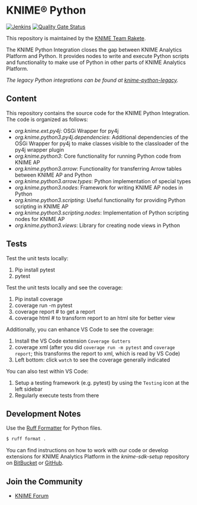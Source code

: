 # KNIME® Python

[![Jenkins](https://jenkins.knime.com/buildStatus/icon?job=knime-python%2Fmaster)](https://jenkins.knime.com/job/knime-python/job/master/)
[![Quality Gate Status](https://sonarcloud.io/api/project_badges/measure?project=KNIME_knime-python&metric=alert_status&token=55129ac721eacd76417f57921368ed587ad8339d)](https://sonarcloud.io/summary/new_code?id=KNIME_knime-python)

This repository is maintained by the [KNIME Team Rakete](mailto:team-rakete@knime.com).

The KNIME Python Integration closes the gap between KNIME Analytics Platform and Python.
It provides nodes to write and execute Python scripts and functionality to make use of Python in other parts of KNIME Analytics Platform.

_The legacy Python integrations can be found at [knime-python-legacy](https://github.com/KNIME/knime-python-legacy)._

## Content

This repository contains the source code for the KNIME Python Integration.
The code is organized as follows:

* _org.knime.ext.py4j_: OSGi Wrapper for py4j
* _org.knime.python3.py4j.dependencies_: Additional dependencies of the OSGi Wrapper for py4j to make classes visible to the classloader of the py4j wrapper plugin
* _org.knime.python3_: Core functionality for running Python code from KNIME AP
* _org.knime.python3.arrow_: Functionality for transferring Arrow tables between KNIME AP and Python
* _org.knime.python3.arrow.types_: Python implementation of special types
* _org.knime.python3.nodes_: Framework for writing KNIME AP nodes in Python
* _org.knime.python3.scripting_: Useful functionality for providing Python scripting in KNIME AP
* _org.knime.python3.scripting.nodes_: Implementation of Python scripting nodes for KNIME AP
* _org.knime.python3.views_: Library for creating node views in Python

## Tests

Test the unit tests locally:
1. Pip install pytest
2. pytest

Test the unit tests locally and see the coverage:
1. Pip install coverage
2. coverage run -m pytest
3. coverage report # to get a report
4. coverage html   # to transform report to an html site for better view

Additionally, you can enhance VS Code to see the coverage:
1. Install the VS Code extension `Coverage Gutters`
2. coverage xml (after you did `coverage run -m pytest` and `coverage report`; this transforms the report to xml, which is read by VS Code)
3. Left bottom: click `watch` to see the coverage generally indicated

You can also test within VS Code:
1. Setup a testing framework (e.g. pytest) by using the `Testing` icon at the left sidebar
2. Regularly execute tests from there


## Development Notes

Use the [Ruff Formatter](https://docs.astral.sh/ruff/formatter/) for Python files.
```bash
$ ruff format .
```

You can find instructions on how to work with our code or develop extensions for KNIME Analytics Platform in the _knime-sdk-setup_ repository on [BitBucket](https://bitbucket.org/KNIME/knime-sdk-setup) or [GitHub](http://github.com/knime/knime-sdk-setup).

## Join the Community

* [KNIME Forum](https://tech.knime.org/forum/knime-textprocessing)
